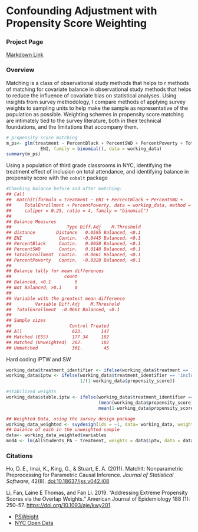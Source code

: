 

# Confounding Adjustment with Propensity Score Weighting


### Project Page

[Markdown Link](https://katjanewilson.github.io/Propensity-Score-Weighting/)



### Overview

Matching is a class of observational study methods that helps to r
methods of matching for covariate balance in observational study methods that helps to reduce the influence of covariate bias on statistical analyses. Using insights from survey methodology, I compare methods of applying survey weights to sampling units to help make the sample as representative of the population as possible. Weighting schemes in propensity score matching are intimately tied to the survey literature, both in their technical foundations, and the limitations that accompany them.


``` r
# propensity score matching
m_ps<- glm(treatment ~ PercentBlack + PercentSWD + PercentPoverty + TotalEnrollment +
             ENI, family = binomial(), data = working_data)
summary(m_ps)
```

Using a population of third grade classrooms in NYC, identifying the treatment effect of inclusion on total attendance, and identifying balance in propensity score with the `cobalt` package

``` r
#Checking balance before and after matching:
## Call
##  matchit(formula = treatment ~ ENI + PercentBlack + PercentSWD + 
##     TotalEnrollment + PercentPoverty, data = working_data, method = "nearest", 
##     caliper = 0.25, ratio = 4, family = "binomial")
## 
## Balance Measures
##                     Type Diff.Adj    M.Threshold
## distance        Distance   0.0595 Balanced, <0.1
## ENI              Contin.  -0.0445 Balanced, <0.1
## PercentBlack     Contin.   0.0058 Balanced, <0.1
## PercentSWD       Contin.   0.0148 Balanced, <0.1
## TotalEnrollment  Contin.  -0.0661 Balanced, <0.1
## PercentPoverty   Contin.  -0.0328 Balanced, <0.1
## 
## Balance tally for mean differences
##                    count
## Balanced, <0.1         6
## Not Balanced, >0.1     0
## 
## Variable with the greatest mean difference
##         Variable Diff.Adj    M.Threshold
##  TotalEnrollment  -0.0661 Balanced, <0.1
## 
## Sample sizes
##                      Control Treated
## All                   623.       147
## Matched (ESS)         177.34     102
## Matched (Unweighted)  262.       102
## Unmatched             361.        45
```
Hard coding IPTW and SW

``` r
working_data$treatment_identifier <- ifelse(working_data$treatment == 1, "inclusion", "non-inclusion")
working_data$iptw <- ifelse(working_data$treatment_identifier == 'inclusion', 1/(working_data$propensity_score),
                            1/(1-working_data$propensity_score))

#stabilized weights
working_data$stable.iptw <- ifelse(working_data$treatment_identifier == 'inclusion',
                                   (mean(working_data$propensity_score))/working_data$propensity_score,
                                   mean(1-working_data$propensity_score)/(1-working_data$propensity_score))

## Weighted Data, using the survey design package
working_data_weighted <- svydesign(ids = ~1, data= working_data, weights= working_data$iptw)
## balance of each in the unweighted sample
data<- working_data_weighted$variables
mod4 <- lm(AllStudents_PA ~ treatment, weights = data$iptw, data = data)
```

### Citations

Ho, D. E., Imai, K., King, G., & Stuart, E. A. (2011). MatchIt:
Nonparametric Preprocessing for Parametric Causal Inference. *Journal of
Statistical Software*, 42(8).
[doi:10.18637/jss.v042.i08](https://doi.org/10.18637/jss.v042.i08)

Li, Fan, Laine E Thomas, and Fan Li. 2019. “Addressing Extreme Propensity Scores via the Overlap Weights.” American Journal of Epidemiology 188 (1): 250–57. https://doi.org/10.1093/aje/kwy201.

* [PSWeight](https://cran.r-project.org/web/packages/PSweight/PSweight.pdf)
* [NYC Open Data](https://opendata.cityofnewyork.us/)


